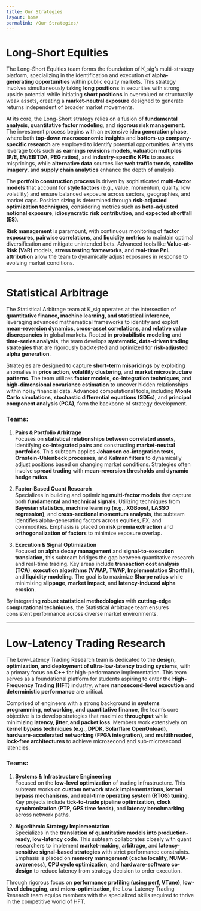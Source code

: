 ```yaml
---
title: Our Strategies
layout: home
permalink: /Our Strategies/
---
```

# Long-Short Equities

The Long-Short Equities team forms the foundation of K_sig’s multi-strategy platform, specializing in the identification and execution of **alpha-generating opportunities** within public equity markets. This strategy involves simultaneously taking **long positions** in securities with strong upside potential while initiating **short positions** in overvalued or structurally weak assets, creating a **market-neutral exposure** designed to generate returns independent of broader market movements.

At its core, the Long-Short strategy relies on a fusion of **fundamental analysis**, **quantitative factor modeling**, and **rigorous risk management**. The investment process begins with an extensive **idea generation phase**, where both **top-down macroeconomic insights** and **bottom-up company-specific research** are employed to identify potential opportunities. Analysts leverage tools such as **earnings revisions models**, **valuation multiples (P/E, EV/EBITDA, PEG ratios)**, and **industry-specific KPIs** to assess mispricings, while **alternative data** sources like **web traffic trends**, **satellite imagery**, and **supply chain analytics** enhance the depth of analysis.

The **portfolio construction process** is driven by sophisticated **multi-factor models** that account for **style factors** (e.g., value, momentum, quality, low volatility) and ensure balanced exposure across sectors, geographies, and market caps. Position sizing is determined through **risk-adjusted optimization techniques**, considering metrics such as **beta-adjusted notional exposure**, **idiosyncratic risk contribution**, and **expected shortfall (ES)**.

**Risk management** is paramount, with continuous monitoring of **factor exposures**, **pairwise correlations**, and **liquidity metrics** to maintain optimal diversification and mitigate unintended bets. Advanced tools like **Value-at-Risk (VaR)** models, **stress testing frameworks**, and **real-time PnL attribution** allow the team to dynamically adjust exposures in response to evolving market conditions.

---------------------

# Statistical Arbitrage

The Statistical Arbitrage team at K_sig operates at the intersection of **quantitative finance, machine learning, and statistical inference**, leveraging advanced mathematical frameworks to identify and exploit **mean-reversion dynamics, cross-asset correlations, and relative value discrepancies** in global markets. Rooted in **probabilistic modeling** and **time-series analysis**, the team develops **systematic, data-driven trading strategies** that are rigorously backtested and optimized for **risk-adjusted alpha generation**.

Strategies are designed to capture **short-term mispricings** by exploiting anomalies in **price action**, **volatility clustering**, and **market microstructure patterns**. The team utilizes **factor models**, **co-integration techniques**, and **high-dimensional covariance estimation** to uncover hidden relationships within noisy financial data. Advanced computational tools, including **Monte Carlo simulations**, **stochastic differential equations (SDEs)**, and **principal component analysis (PCA)**, form the backbone of strategy development.

### Teams:

1. **Pairs & Portfolio Arbitrage**  
   Focuses on **statistical relationships between correlated assets**, identifying **co-integrated pairs** and constructing **market-neutral portfolios**. This subteam applies **Johansen co-integration tests**, **Ornstein-Uhlenbeck processes**, and **Kalman filters** to dynamically adjust positions based on changing market conditions. Strategies often involve **spread trading** with **mean-reversion thresholds** and **dynamic hedge ratios**.

2. **Factor-Based Quant Research**  
   Specializes in building and optimizing **multi-factor models** that capture both **fundamental** and **technical signals**. Utilizing techniques from **Bayesian statistics**, **machine learning (e.g., XGBoost, LASSO regression)**, and **cross-sectional momentum analysis**, the subteam identifies alpha-generating factors across equities, FX, and commodities. Emphasis is placed on **risk premia extraction** and **orthogonalization of factors** to minimize exposure overlap.

3. **Execution & Signal Optimization**  
   Focused on **alpha decay management** and **signal-to-execution translation**, this subteam bridges the gap between quantitative research and real-time trading. Key areas include **transaction cost analysis (TCA)**, **execution algorithms (VWAP, TWAP, Implementation Shortfall)**, and **liquidity modeling**. The goal is to maximize **Sharpe ratios** while minimizing **slippage**, **market impact**, and **latency-induced alpha erosion**.

By integrating **robust statistical methodologies** with **cutting-edge computational techniques**, the Statistical Arbitrage team ensures consistent performance across diverse market environments.

---------------------

# Low-Latency Trading Research

The Low-Latency Trading Research team is dedicated to the **design, optimization, and deployment of ultra-low-latency trading systems**, with a primary focus on **C++** for high-performance implementation. This team serves as a foundational platform for students aspiring to enter the **High-Frequency Trading (HFT)** industry, where **nanosecond-level execution** and **deterministic performance** are critical.

Comprised of engineers with a strong background in **systems programming, networking, and quantitative finance**, the team’s core objective is to develop strategies that maximize **throughput** while minimizing **latency, jitter, and packet loss**. Members work extensively on **kernel bypass techniques (e.g., DPDK, Solarflare OpenOnload)**, **hardware-accelerated networking (FPGA integration)**, and **multithreaded, lock-free architectures** to achieve microsecond and sub-microsecond latencies.

### Teams:

1. **Systems & Infrastructure Engineering**  
   Focused on the **low-level optimization** of trading infrastructure. This subteam works on **custom network stack implementations**, **kernel bypass mechanisms**, and **real-time operating system (RTOS) tuning**. Key projects include **tick-to-trade pipeline optimization**, **clock synchronization (PTP, GPS time feeds)**, and **latency benchmarking** across network paths.

2. **Algorithmic Strategy Implementation**  
   Specializes in the **translation of quantitative models into production-ready, low-latency code**. This subteam collaborates closely with quant researchers to implement **market-making**, **arbitrage**, and **latency-sensitive signal-based strategies** with strict performance constraints. Emphasis is placed on **memory management (cache locality, NUMA-awareness)**, **CPU cycle optimization**, and **hardware-software co-design** to reduce latency from strategy decision to order execution.

Through rigorous focus on **performance profiling (using perf, VTune)**, **low-level debugging**, and **micro-optimization**, the Low-Latency Trading Research team equips members with the specialized skills required to thrive in the competitive world of HFT.


